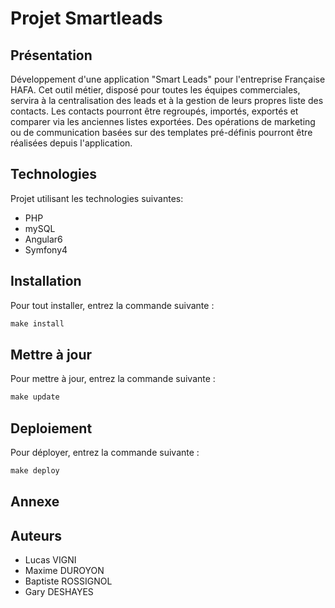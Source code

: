# Projet Smartleads
## Présentation
Développement d'une application "Smart Leads" pour l'entreprise Française HAFA. Cet outil métier, disposé pour toutes les équipes commerciales, servira à la centralisation des leads et à la gestion de leurs propres liste des contacts. Les contacts pourront être regroupés, importés, exportés et comparer via les anciennes listes exportées.
Des opérations de marketing ou de communication basées sur des templates pré-définis pourront être réalisées depuis l'application.

## Technologies
Projet utilisant les technologies suivantes:
- PHP
- mySQL
- Angular6
- Symfony4

## Installation
Pour tout installer, entrez la commande suivante :
```php
make install
```

## Mettre à jour
Pour mettre à jour, entrez la commande suivante :
```php
make update
```
## Deploiement
Pour déployer, entrez la commande suivante :
```php
make deploy
```
## Annexe
## Auteurs
- Lucas VIGNI
- Maxime DUROYON
- Baptiste ROSSIGNOL
- Gary DESHAYES
